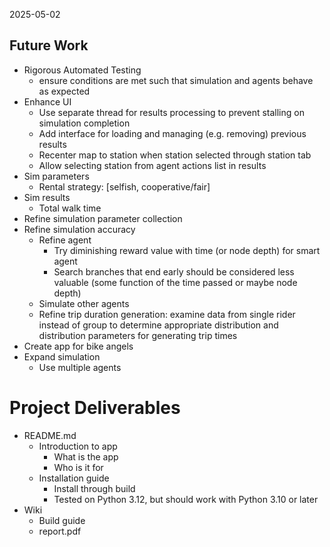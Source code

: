 2025-05-02


## Future Work
- Rigorous Automated Testing
  - ensure conditions are met such that simulation and agents behave as expected
- Enhance UI
  - Use separate thread for results processing to prevent stalling on simulation completion
  - Add interface for loading and managing (e.g. removing) previous results
  - Recenter map to station when station selected through station tab
  - Allow selecting station from agent actions list in results
- Sim parameters
  - Rental strategy: [selfish, cooperative/fair]
- Sim results
  - Total walk time
- Refine simulation parameter collection
- Refine simulation accuracy
  - Refine agent
    - Try diminishing reward value with time (or node depth) for smart agent
    - Search branches that end early should be considered less valuable (some function of the time passed or maybe node depth)
  - Simulate other agents
  - Refine trip duration generation: examine data from single rider instead of group to determine appropriate distribution and distribution parameters for generating trip times
- Create app for bike angels
- Expand simulation
  - Use multiple agents

# Project Deliverables
- README.md
  - Introduction to app
    - What is the app
    - Who is it for
  - Installation guide
    - Install through build
    - Tested on Python 3.12, but should work with Python 3.10 or later
- Wiki
  - Build guide
  - report.pdf

